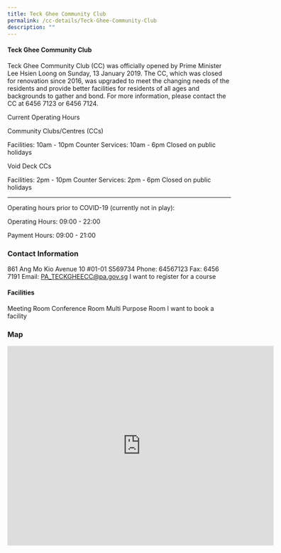 ```yaml
---
title: Teck Ghee Community Club
permalink: /cc-details/Teck-Ghee-Community-Club
description: ""
---
```

#### Teck Ghee Community Club

Teck Ghee Community Club (CC) was officially opened by Prime Minister Lee Hsien Loong on Sunday, 13 January 2019. The CC, which was closed for renovation since 2016, was upgraded to meet the changing needs of the residents and provide better facilities for residents of all ages and backgrounds to gather and bond. For more information, please contact the CC at 6456 7123 or 6456 7124.

Current Operating Hours

Community Clubs/Centres (CCs)

Facilities: 10am - 10pm
Counter Services: 10am - 6pm
Closed on public holidays

Void Deck CCs

Facilities: 2pm - 10pm
Counter Services: 2pm - 6pm
Closed on public holidays

-------

Operating hours prior to COVID-19 (currently not in play):

Operating Hours: 09:00 - 22:00

Payment Hours: 09:00 - 21:00

 

### Contact Information
861 Ang Mo Kio Avenue 10 #01-01 S569734
Phone: 64567123
Fax: 6456 7191
Email: PA_TECKGHEECC@pa.gov.sg
I want to register for a course

#### Facilities
Meeting Room
Conference Room
Multi Purpose Room
I want to book a facility

### Map
<iframe src="https://www.google.com/maps/embed?pb=!1m18!1m12!1m3!1d3988.6892690329637!2d103.851388315331!3d1.3631013619110164!2m3!1f0!2f0!3f0!3m2!1i1024!2i768!4f13.1!3m3!1m2!1s0x31da171d75fb3c83%3A0xdc3a50a47a66f809!2sTeck%20Ghee%20Community%20Club!5e0!3m2!1sen!2ssg!4v1661225956356!5m2!1sen!2ssg" width="600" height="450" style="border:0;" allowfullscreen="" loading="lazy" ></iframe>